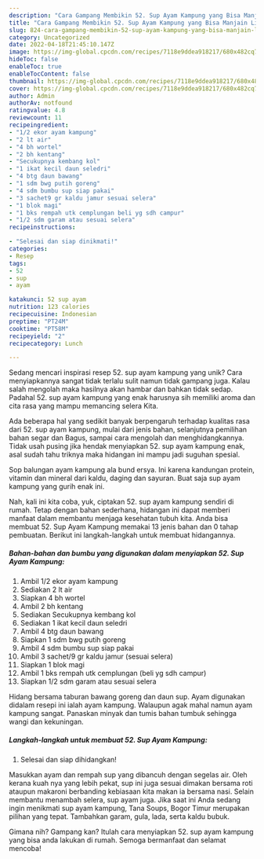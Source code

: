 ```yaml
---
description: "Cara Gampang Membikin 52. Sup Ayam Kampung yang Bisa Manjain Lidah"
title: "Cara Gampang Membikin 52. Sup Ayam Kampung yang Bisa Manjain Lidah"
slug: 824-cara-gampang-membikin-52-sup-ayam-kampung-yang-bisa-manjain-lidah
category: Uncategorized
date: 2022-04-18T21:45:10.147Z
image: https://img-global.cpcdn.com/recipes/7118e9ddea918217/680x482cq70/52-sup-ayam-kampung-foto-resep-utama.jpg
hideToc: false
enableToc: true
enableTocContent: false
thumbnail: https://img-global.cpcdn.com/recipes/7118e9ddea918217/680x482cq70/52-sup-ayam-kampung-foto-resep-utama.jpg
cover: https://img-global.cpcdn.com/recipes/7118e9ddea918217/680x482cq70/52-sup-ayam-kampung-foto-resep-utama.jpg
author: Admin
authorAv: notfound
ratingvalue: 4.8
reviewcount: 11
recipeingredient:
- "1/2 ekor ayam kampung"
- "2 lt air"
- "4 bh wortel"
- "2 bh kentang"
- "Secukupnya kembang kol"
- "1 ikat kecil daun seledri"
- "4 btg daun bawang"
- "1 sdm bwg putih goreng"
- "4 sdm bumbu sup siap pakai"
- "3 sachet9 gr kaldu jamur sesuai selera"
- "1 blok magi"
- "1 bks rempah utk cemplungan beli yg sdh campur"
- "1/2 sdm garam atau sesuai selera"
recipeinstructions:

- "Selesai dan siap dinikmati!"
categories:
- Resep
tags:
- 52
- sup
- ayam

katakunci: 52 sup ayam 
nutrition: 123 calories
recipecuisine: Indonesian
preptime: "PT24M"
cooktime: "PT58M"
recipeyield: "2"
recipecategory: Lunch

---
```





Sedang mencari inspirasi resep 52. sup ayam kampung yang unik? Cara menyiapkannya sangat tidak terlalu sulit namun tidak gampang juga. Kalau salah mengolah maka hasilnya akan hambar dan bahkan tidak sedap. Padahal 52. sup ayam kampung yang enak harusnya sih memiliki aroma dan cita rasa yang mampu memancing selera Kita.





Ada beberapa hal yang sedikit banyak berpengaruh terhadap kualitas rasa dari 52. sup ayam kampung, mulai dari jenis bahan, selanjutnya pemilihan bahan segar dan Bagus, sampai cara mengolah dan menghidangkannya. Tidak usah pusing jika hendak menyiapkan 52. sup ayam kampung enak,      asal sudah tahu triknya maka hidangan ini mampu jadi suguhan spesial.














Sop balungan ayam kampung ala bund ersya. Ini karena kandungan protein, vitamin dan mineral dari kaldu, daging dan sayuran. Buat saja sup ayam kampung yang gurih enak ini.






Nah, kali ini kita coba, yuk, ciptakan 52. sup ayam kampung sendiri di rumah. Tetap dengan bahan sederhana, hidangan ini dapat memberi manfaat dalam membantu menjaga kesehatan tubuh kita. Anda bisa membuat 52. Sup Ayam Kampung memakai 13 jenis bahan dan 0 tahap pembuatan. Berikut ini langkah-langkah untuk membuat hidangannya.

<!--inarticleads1-->

##### Bahan-bahan dan bumbu yang digunakan dalam menyiapkan 52. Sup Ayam Kampung:

1. Ambil 1/2 ekor ayam kampung
1. Sediakan 2 lt air
1. Siapkan 4 bh wortel
1. Ambil 2 bh kentang
1. Sediakan Secukupnya kembang kol
1. Sediakan 1 ikat kecil daun seledri
1. Ambil 4 btg daun bawang
1. Siapkan 1 sdm bwg putih goreng
1. Ambil 4 sdm bumbu sup siap pakai
1. Ambil 3 sachet/9 gr kaldu jamur (sesuai selera)
1. Siapkan 1 blok magi
1. Ambil 1 bks rempah utk cemplungan (beli yg sdh campur)
1. Siapkan 1/2 sdm garam atau sesuai selera


Hidang bersama taburan bawang goreng dan daun sup. Ayam digunakan didalam resepi ini ialah ayam kampung. Walaupun agak mahal namun ayam kampung sangat. Panaskan minyak dan tumis bahan tumbuk sehingga wangi dan kekuningan. 

<!--inarticleads2-->

##### Langkah-langkah untuk membuat 52. Sup Ayam Kampung:


1. Selesai dan siap dihidangkan!

Masukkan ayam dan rempah sup yang dibancuh dengan segelas air. Oleh kerana kuah nya yang lebih pekat, sup ini juga sesuai dimakan bersama roti ataupun makaroni berbanding kebiasaan kita makan ia bersama nasi. Selain membantu menambah selera, sup ayam juga. Jika saat ini Anda sedang ingin menikmati sup ayam kampung, Tana Soups, Bogor Timur merupakan pilihan yang tepat. Tambahkan garam, gula, lada, serta kaldu bubuk. 

Gimana nih? Gampang kan? Itulah cara menyiapkan 52. sup ayam kampung yang bisa anda lakukan di rumah. Semoga bermanfaat dan selamat mencoba!
